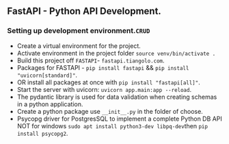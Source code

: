 ## FastAPI - Python API Development.
### Setting up development environment.`CRUD`
- Create a virtual environment for the project.
- Activate environment in the project folder `source venv/bin/activate .`
- Build this project off `FASTAPI`- `fastapi.tiangolo.com`.
- Packages for FASTAPI - `pip install fastapi` && `pip install "uvicorn[standard]"`.
- OR install all packages at once with `pip install "fastapi[all]"`.
- Start the server with uvicorn: `uvicorn app.main:app --reload`.
- The pydantic library is used for data validation when creating schemas in a python application.
- Create a python package use `__init__.py` in the folder of choose.
- Psycopg driver for PostgresSQL to implement a complete Python DB API NOT for windows  `sudo apt install python3-dev libpq-dev`then `pip install psycopg2`.